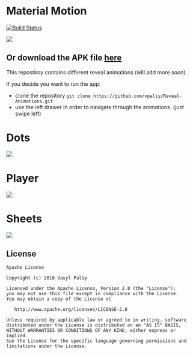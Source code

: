 # Material Motion
[![Build Status](https://travis-ci.org/vpaliyX/Reveal-Animations.svg?branch=master)](https://travis-ci.org/vpaliy/Reveal-Animations)

<a href="https://play.google.com/store/apps/details?id=com.vpaliy.fabexploration">
<img src="https://github.com/vpaliyX/LoginConcept/blob/master/art/get_it.png" />
</a>

## Or download the APK file [here](https://github.com/vpaliy/Material-Motion/releases/download/v1.0/app-release.apk) ##


This repostiroy contains different reveal animations (will add more soon).

If you decide you want to run the app:
- clone the repository `git clone https://github.com/vpaliy/Reveal-Animations.git`
- use the left drawer in order to navigate through the animations. (just swipe left)

# Dots #
![](https://github.com/vpaliyX/FabExploration/blob/master/art/dot.gif)


# Player #
![](https://github.com/vpaliyX/FabExploration/blob/master/art/player.gif)


# Sheets #
![](https://github.com/vpaliyX/FabExploration/blob/master/art/sheets.gif)


## License ##

``````
Apache License

Copyright (c) 2018 Vasyl Paliy

Licensed under the Apache License, Version 2.0 (the "License");
you may not use this file except in compliance with the License.
You may obtain a copy of the License at

   http://www.apache.org/licenses/LICENSE-2.0

Unless required by applicable law or agreed to in writing, software
distributed under the License is distributed on an "AS IS" BASIS,
WITHOUT WARRANTIES OR CONDITIONS OF ANY KIND, either express or implied.
See the License for the specific language governing permissions and
limitations under the License.
``````
